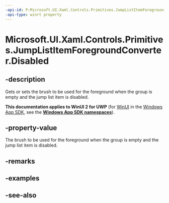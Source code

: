 ```yaml
---
-api-id: P:Microsoft.UI.Xaml.Controls.Primitives.JumpListItemForegroundConverter.Disabled
-api-type: winrt property
---
```


<!-- Property syntax
public Windows.UI.Xaml.Media.Brush Disabled { get;  set; }
-->

# Microsoft.UI.Xaml.Controls.Primitives.JumpListItemForegroundConverter.Disabled

## -description
Gets or sets the brush to be used for the foreground when the group is empty and the jump list item is disabled.

**This documentation applies to WinUI 2 for UWP** (for [WinUI](/windows/apps/winui/winui3/) in the [Windows App SDK](/windows/apps/windows-app-sdk/), see the **[Windows App SDK namespaces](/windows/windows-app-sdk/api/winrt/)**).

## -property-value
The brush to be used for the foreground when the group is empty and the jump list item is disabled.

## -remarks

## -examples

## -see-also
